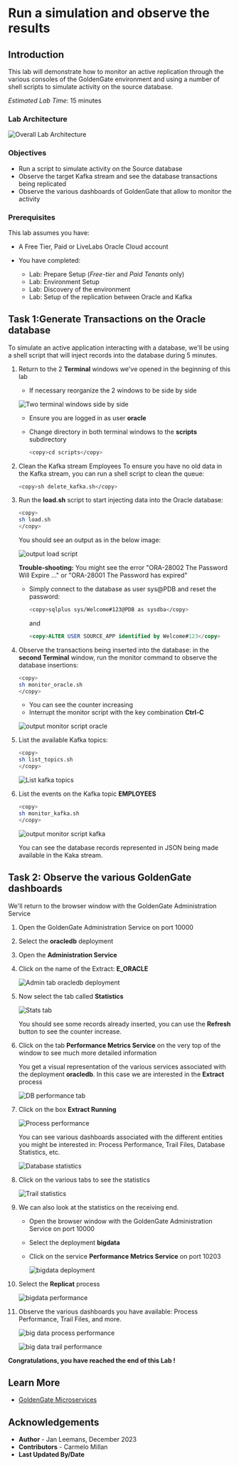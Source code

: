 # Run a simulation and observe the results

## Introduction

This lab will demonstrate how to monitor an active replication through the various consoles of the GoldenGate environment and using a number of shell scripts to simulate activity on the source database.

*Estimated Lab Time*:  15 minutes

### Lab Architecture

  ![Overall Lab Architecture](./../discover/images/gg21c-lab-archi.png " ")

### Objectives

- Run a script to simulate activity on the Source database
- Observe the target Kafka stream and see the database transactions being replicated
- Observe the various dashboards of GoldenGate that allow to monitor the activity

### Prerequisites

This lab assumes you have:

- A Free Tier, Paid or LiveLabs Oracle Cloud account
- You have completed:

  - Lab: Prepare Setup (*Free-tier* and *Paid Tenants* only)
  - Lab: Environment Setup
  - Lab: Discovery of the environment
  - Lab: Setup of the replication between Oracle and Kafka

## Task 1:Generate Transactions on the Oracle database

To simulate an active application interacting with a database, we'll be using a shell script that will inject records into the database during 5 minutes.

1. Return to the 2 **Terminal** windows we've opened in the beginning of this lab

    - If necessary reorganize the 2 windows to be side by side

    ![Two terminal windows side by side](./images/two-shells.png " ")

    - Ensure you are logged in as user **oracle**
    - Change directory in both terminal windows to the **scripts** subdirectory

      ```bash
      <copy>cd scripts</copy>
      ```

2. Clean the Kafka stream Employees
    To ensure you have no old data in the Kafka stream, you can run a shell script to clean the queue:

    ```bash
    <copy>sh delete_kafka.sh</copy>
    ```

3. Run the **load.sh** script to start injecting data into the Oracle database:

    ```bash
    <copy>
    sh load.sh
    </copy>
    ```

    You should see an output as in the below image:

   ![output load script](./images/load-res.png " ")

   **Trouble-shooting:** You might see the error "ORA-28002 The Password Will Expire ..." or "ORA-28001 The Password has expired"
   - Simply connect to the database as user sys@PDB and reset the password:

        ```bash
        <copy>sqlplus sys/Welcome#123@PDB as sysdba</copy>
        ```

        and

        ```sql
        <copy>ALTER USER SOURCE_APP identified by Welcome#123</copy>
        ```

4. Observe the transactions being inserted into the database: in the **second Terminal** window, run the monitor command to observe the database insertions:

      ```bash
      <copy>
      sh monitor_oracle.sh
      </copy>
      ```

    - You can see the counter increasing
    - Interrupt the monitor script with the key combination **Ctrl-C**

    ![output monitor script oracle](./images/monitor-o.png " ")

5. List the available Kafka topics:

    ```bash
    <copy>
    sh list_topics.sh
    </copy>
    ```

    ![List kafka topics](./images/list-topics.png " ")

6. List the events on the Kafka topic **EMPLOYEES**

    ```bash
    <copy>
    sh monitor_kafka.sh
    </copy>
    ```

    ![output monitor script kafka](./images/list-emp.png " ")

    You can see the database records represented in JSON being made available in the Kaka stream.

## Task 2: Observe the various GoldenGate dashboards

We'll return to the browser window with the GoldenGate Administration Service

1. Open the GoldenGate Administration Service on port 10000
2. Select the **oracledb** deployment
3. Open the **Administration Service**
4. Click on the name of the Extract: **E_ORACLE**

    ![Admin tab oracledb deployment](./images/extract.png " ")

5. Now select the tab called **Statistics**

    ![Stats tab](./images/db-stats.png " ")

    You should see some records already inserted, you can use the **Refresh** button to see the counter increase.

6. Click on the tab **Performance Metrics Service** on the very top of the window to see much more detailed information

    You get a visual representation of the various services associated with the deployment **oracledb**.  In this case we are interested in the **Extract** process

    ![DB performance tab](./images/db-perf.png " ")

7. Click on the box **Extract Running**

    ![Process performance](./images/stat-db.png " ")

    You can see various dashboards associated with the different entities you might be interested in: Process Performance, Trail Files, Database Statistics, etc.

    ![Database statistics](./images/db-stats2.png " ")

8. Click on the various tabs to see the statistics

    ![Trail statistics](./images/db-trail.png " ")

9. We can also look at the statistics on the receiving end.

    - Open the browser window with the GoldenGate Administration Service on port 10000
    - Select the deployment **bigdata**
    - Click on the service **Performance Metrics Service** on port 10203

        ![bigdata deployment](./images/bigd.png " ")

10. Select the **Replicat** process

    ![bigdata performance](./images/bigd-metr.png " ")

11. Observe the various dashboards you have available: Process Performance, Trail Files, and more.

    ![big data process performance](./images/bigd-proc.png " ")

    ![big data trail performance](./images/bigd-trail.png " ")

**Congratulations, you have reached the end of this Lab !**

## Learn More

- [GoldenGate Microservices](https://docs.oracle.com/en/middleware/goldengate/core/19.1/understanding/getting-started-oracle-goldengate.html#GUID-F317FD3B-5078-47BA-A4EC-8A138C36BD59)

## Acknowledgements

- **Author** - Jan Leemans, December 2023
- **Contributors** - Carmelo Millan
- **Last Updated By/Date**
